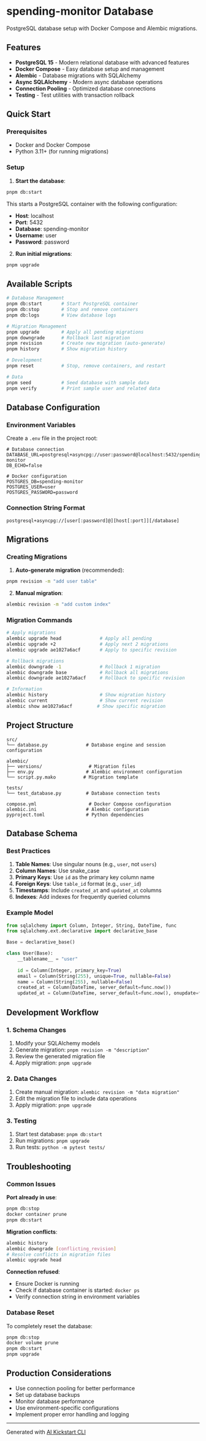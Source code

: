 # spending-monitor Database

PostgreSQL database setup with Docker Compose and Alembic migrations.

## Features

- **PostgreSQL 15** - Modern relational database with advanced features
- **Docker Compose** - Easy database setup and management
- **Alembic** - Database migrations with SQLAlchemy
- **Async SQLAlchemy** - Modern async database operations
- **Connection Pooling** - Optimized database connections
- **Testing** - Test utilities with transaction rollback

## Quick Start

### Prerequisites
- Docker and Docker Compose
- Python 3.11+ (for running migrations)

### Setup

1. **Start the database**:
```bash
pnpm db:start
```

This starts a PostgreSQL container with the following configuration:
- **Host**: localhost
- **Port**: 5432
- **Database**: spending-monitor
- **Username**: user
- **Password**: password

2. **Run initial migrations**:
```bash
pnpm upgrade
```

## Available Scripts

```bash
# Database Management
pnpm db:start       # Start PostgreSQL container
pnpm db:stop        # Stop and remove containers
pnpm db:logs        # View database logs

# Migration Management
pnpm upgrade        # Apply all pending migrations
pnpm downgrade      # Rollback last migration
pnpm revision       # Create new migration (auto-generate)
pnpm history        # Show migration history

# Development
pnpm reset          # Stop, remove containers, and restart

# Data
pnpm seed           # Seed database with sample data
pnpm verify         # Print sample user and related data
```

## Database Configuration

### Environment Variables
Create a `.env` file in the project root:

```env
# Database connection
DATABASE_URL=postgresql+asyncpg://user:password@localhost:5432/spending-monitor
DB_ECHO=false

# Docker configuration
POSTGRES_DB=spending-monitor
POSTGRES_USER=user
POSTGRES_PASSWORD=password
```

### Connection String Format
```
postgresql+asyncpg://[user[:password]@][host[:port]][/database]
```

## Migrations

### Creating Migrations

1. **Auto-generate migration** (recommended):
```bash
pnpm revision -m "add user table"
```

2. **Manual migration**:
```bash
alembic revision -m "add custom index"
```

### Migration Commands

```bash
# Apply migrations
alembic upgrade head              # Apply all pending
alembic upgrade +2                # Apply next 2 migrations
alembic upgrade ae1027a6acf       # Apply to specific revision

# Rollback migrations
alembic downgrade -1              # Rollback 1 migration
alembic downgrade base            # Rollback all migrations
alembic downgrade ae1027a6acf     # Rollback to specific revision

# Information
alembic history                   # Show migration history
alembic current                   # Show current revision
alembic show ae1027a6acf         # Show specific migration
```

## Project Structure

```
src/
└── database.py              # Database engine and session configuration

alembic/
├── versions/                 # Migration files
├── env.py                   # Alembic environment configuration
└── script.py.mako          # Migration template

tests/
└── test_database.py         # Database connection tests

compose.yml                   # Docker Compose configuration
alembic.ini                  # Alembic configuration
pyproject.toml               # Python dependencies
```

## Database Schema

### Best Practices

1. **Table Names**: Use singular nouns (e.g., `user`, not `users`)
2. **Column Names**: Use snake_case
3. **Primary Keys**: Use `id` as the primary key column name
4. **Foreign Keys**: Use `table_id` format (e.g., `user_id`)
5. **Timestamps**: Include `created_at` and `updated_at` columns
6. **Indexes**: Add indexes for frequently queried columns

### Example Model

```python
from sqlalchemy import Column, Integer, String, DateTime, func
from sqlalchemy.ext.declarative import declarative_base

Base = declarative_base()

class User(Base):
    __tablename__ = "user"
    
    id = Column(Integer, primary_key=True)
    email = Column(String(255), unique=True, nullable=False)
    name = Column(String(255), nullable=False)
    created_at = Column(DateTime, server_default=func.now())
    updated_at = Column(DateTime, server_default=func.now(), onupdate=func.now())
```

## Development Workflow

### 1. Schema Changes
1. Modify your SQLAlchemy models
2. Generate migration: `pnpm revision -m "description"`
3. Review the generated migration file
4. Apply migration: `pnpm upgrade`

### 2. Data Changes
1. Create manual migration: `alembic revision -m "data migration"`
2. Edit the migration file to include data operations
3. Apply migration: `pnpm upgrade`

### 3. Testing
1. Start test database: `pnpm db:start`
2. Run migrations: `pnpm upgrade`
3. Run tests: `python -m pytest tests/`

## Troubleshooting

### Common Issues

**Port already in use**:
```bash
pnpm db:stop
docker container prune
pnpm db:start
```

**Migration conflicts**:
```bash
alembic history
alembic downgrade [conflicting_revision]
# Resolve conflicts in migration files
alembic upgrade head
```

**Connection refused**:
- Ensure Docker is running
- Check if database container is started: `docker ps`
- Verify connection string in environment variables

### Database Reset
To completely reset the database:
```bash
pnpm db:stop
docker volume prune
pnpm db:start
pnpm upgrade
```

## Production Considerations

- Use connection pooling for better performance
- Set up database backups
- Monitor database performance
- Use environment-specific configurations
- Implement proper error handling and logging

---

Generated with [AI Kickstart CLI](https://github.com/your-org/ai-kickstart)
